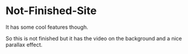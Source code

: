 # Not-Finished-Site
It has some cool features though.

So this is not finished but it has the video on the background and a nice parallax effect.
